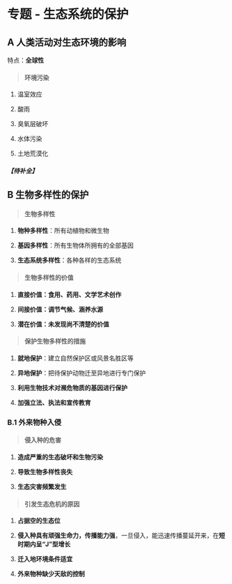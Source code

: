 # 专题 - 生态系统的保护

## A 人类活动对生态环境的影响

特点：**全球性**<br>

> #### 环境污染

1. 温室效应

2. 酸雨

3. 臭氧层破坏

4. 水体污染

5. 土地荒漠化

##### 【待补全】

## B 生物多样性的保护

> #### 生物多样性

1. **物种多样性**：所有动植物和微生物

2. **基因多样性**：所有生物体所拥有的全部基因

3. **生态系统多样性**：各种各样的生态系统

> #### 生物多样性的价值

1. **直接价值：食用、药用、文学艺术创作**

2. **间接价值：调节气候、涵养水源**

3. **潜在价值：未发现尚不清楚的价值**

> #### 保护生物多样性的措施

1. **就地保护**：建立自然保护区或风景名胜区等

2. **异地保护**：把待保护动物迁至异地进行专门保护

3. **利用生物技术对濒危物质的基因进行保护**

4. **加强立法、执法和宣传教育**

### B.1 外来物种入侵

> #### 侵入种的危害

1. **造成严重的生态破坏和生物污染**

2. **导致生物多样性丧失**

3. **生态灾害频繁发生**

> #### 引发生态危机的原因

1. **占据空的生态位**

2. **侵入种具有顽强生命力，传播能力强**，一旦侵入，能迅速传播蔓延开来，在**短时期内呈“J”型增长**

3. **迁入地环境条件适宜**

4. **外来物种缺少天敌的控制**